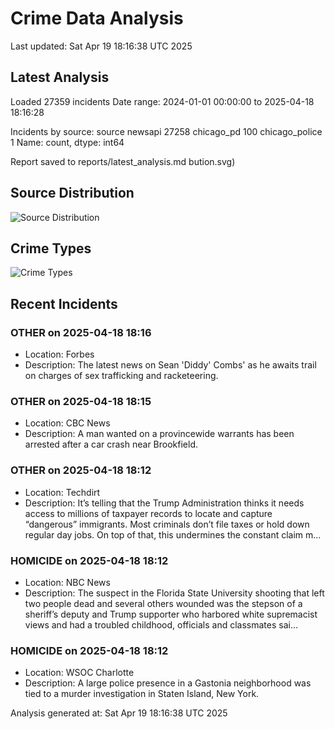 # Crime Data Analysis
Last updated: Sat Apr 19 18:16:38 UTC 2025

## Latest Analysis

Loaded 27359 incidents
Date range: 2024-01-01 00:00:00 to 2025-04-18 18:16:28

Incidents by source:
source
newsapi           27258
chicago_pd          100
chicago_police        1
Name: count, dtype: int64

Report saved to reports/latest_analysis.md
bution.svg)

## Source Distribution
![Source Distribution](images/source_distribution.svg)

## Crime Types
![Crime Types](images/crime_types.svg)

## Recent Incidents

### OTHER on 2025-04-18 18:16
- Location: Forbes
- Description: The latest news on Sean 'Diddy' Combs' as he awaits trail on charges of sex trafficking and racketeering.


### OTHER on 2025-04-18 18:15
- Location: CBC News
- Description: A man wanted on a provincewide warrants has been arrested after a car crash near Brookfield.


### OTHER on 2025-04-18 18:12
- Location: Techdirt
- Description: It’s telling that the Trump Administration thinks it needs access to millions of taxpayer records to locate and capture “dangerous” immigrants. Most criminals don’t file taxes or hold down regular day jobs. On top of that, this undermines the constant claim m…


### HOMICIDE on 2025-04-18 18:12
- Location: NBC News
- Description: The suspect in the Florida State University shooting that left two people dead and several others wounded was the stepson of a sheriff’s deputy and Trump supporter who harbored white supremacist views and had a troubled childhood, officials and classmates sai…


### HOMICIDE on 2025-04-18 18:12
- Location: WSOC Charlotte
- Description: A large police presence in a Gastonia neighborhood was tied to a murder investigation in Staten Island, New York.

Analysis generated at: Sat Apr 19 18:16:38 UTC 2025

